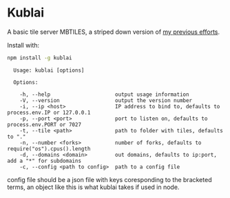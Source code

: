 Kublai
===

A basic tile server MBTILES, a striped down version of [my previous efforts](https://github.com/calvinmetcalf/kublai).

Install with:

```bash
npm install -g kublai
```

```
  Usage: kublai [options]

  Options:

    -h, --help                     output usage information
    -V, --version                  output the version number
    -i, --ip <host>                IP address to bind to, defaults to process.env.IP or 127.0.0.1
    -p, --port <port>              port to listen on, defaults to process.env.PORT or 7027
    -t, --tile <path>              path to folder with tiles, defaults to "."
    -n, --number <forks>           number of forks, defaults to require("os").cpus().length
    -d, --domains <domain>         out domains, defaults to ip:port, add a "*" for subdomains
    -c, --config <path to config>  path to a config file

```

config file should be a json file with keys coresponding to the bracketed terms, an object like this is what kublai takes if used in node.

